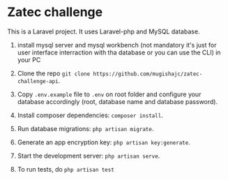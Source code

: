 # Zatec challenge

This is a Laravel project. It uses Laravel-php and MySQL database.

1. install mysql server and mysql workbench (not mandatory it's just for user interface interraction with tha database or you can use the CLI) in your PC
 
2. Clone the repo `git clone https://github.com/mugishajc/zatec-challenge-api`.
3. Copy `.env.example` file to `.env` on root folder and configure your database accordingly (root, database name and database password).
4. Install composer dependencies: `composer install`.
5. Run database migrations: `php artisan migrate`.
6. Generate an app encryption key: `php artisan key:generate`.
7. Start the development server: `php artisan serve`.
8. To run tests, do `php artisan test`

